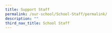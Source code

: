 ```yaml
---
title: Support Staff
permalink: /our-school/School-Staff/permalink/
description: ""
third_nav_title: School Staff
---
```


